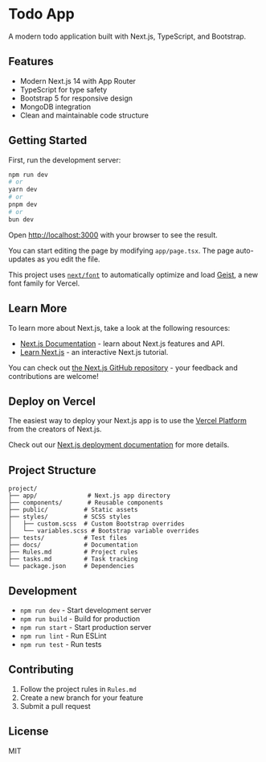# Todo App

A modern todo application built with Next.js, TypeScript, and Bootstrap.

## Features

- Modern Next.js 14 with App Router
- TypeScript for type safety
- Bootstrap 5 for responsive design
- MongoDB integration
- Clean and maintainable code structure

## Getting Started

First, run the development server:

```bash
npm run dev
# or
yarn dev
# or
pnpm dev
# or
bun dev
```

Open [http://localhost:3000](http://localhost:3000) with your browser to see the result.

You can start editing the page by modifying `app/page.tsx`. The page auto-updates as you edit the file.

This project uses [`next/font`](https://nextjs.org/docs/app/building-your-application/optimizing/fonts) to automatically optimize and load [Geist](https://vercel.com/font), a new font family for Vercel.

## Learn More

To learn more about Next.js, take a look at the following resources:

- [Next.js Documentation](https://nextjs.org/docs) - learn about Next.js features and API.
- [Learn Next.js](https://nextjs.org/learn) - an interactive Next.js tutorial.

You can check out [the Next.js GitHub repository](https://github.com/vercel/next.js) - your feedback and contributions are welcome!

## Deploy on Vercel

The easiest way to deploy your Next.js app is to use the [Vercel Platform](https://vercel.com/new?utm_medium=default-template&filter=next.js&utm_source=create-next-app&utm_campaign=create-next-app-readme) from the creators of Next.js.

Check out our [Next.js deployment documentation](https://nextjs.org/docs/app/building-your-application/deploying) for more details.

## Project Structure

```
project/
├── app/              # Next.js app directory
├── components/       # Reusable components
├── public/          # Static assets
├── styles/          # SCSS styles
│   ├── custom.scss  # Custom Bootstrap overrides
│   └── variables.scss # Bootstrap variable overrides
├── tests/           # Test files
├── docs/            # Documentation
├── Rules.md         # Project rules
├── tasks.md         # Task tracking
└── package.json     # Dependencies
```

## Development

- `npm run dev` - Start development server
- `npm run build` - Build for production
- `npm run start` - Start production server
- `npm run lint` - Run ESLint
- `npm run test` - Run tests

## Contributing

1. Follow the project rules in `Rules.md`
2. Create a new branch for your feature
3. Submit a pull request

## License

MIT
